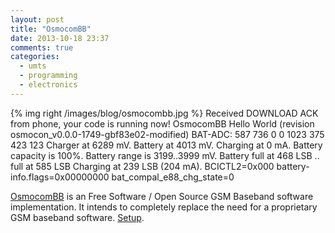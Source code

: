 ```yaml
---
layout: post
title: "OsmocomBB"
date: 2013-10-18 23:37
comments: true
categories:
  - umts
  - programming
  - electronics
---
```

{% img right /images/blog/osmocombb.jpg %}
    Received DOWNLOAD ACK from phone, your code is running now!
    OsmocomBB Hello World (revision osmocon_v0.0.0-1749-gbf83e02-modified)
    BAT-ADC: 587 736   0   0 1023 375 423 123
      Charger at 6289 mV.
      Battery at 4013 mV.
      Charging at 0 mA.
      Battery capacity is 100%.
      Battery range is 3199..3999 mV.
      Battery full at 468 LSB .. full at 585 LSB
      Charging at 239 LSB (204 mA).
      BCICTL2=0x000
      battery-info.flags=0x00000000
      bat_compal_e88_chg_state=0


[OsmocomBB][osm] is an Free Software / Open Source GSM Baseband software
implementation. It intends to completely replace the need for a proprietary GSM
baseband software. [Setup][setup].

[osm]: http://bb.osmocom.org/trac/
[setup]: https://github.com/elektret/petridish/wiki/OsmocomBB
